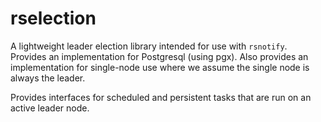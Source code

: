 # rselection

A lightweight leader election library intended for use with `rsnotify`. Provides
an implementation for Postgresql (using pgx). Also provides an implementation
for single-node use where we assume the single node is always the leader. 

Provides interfaces for scheduled and persistent tasks that are run on an
active leader node.
